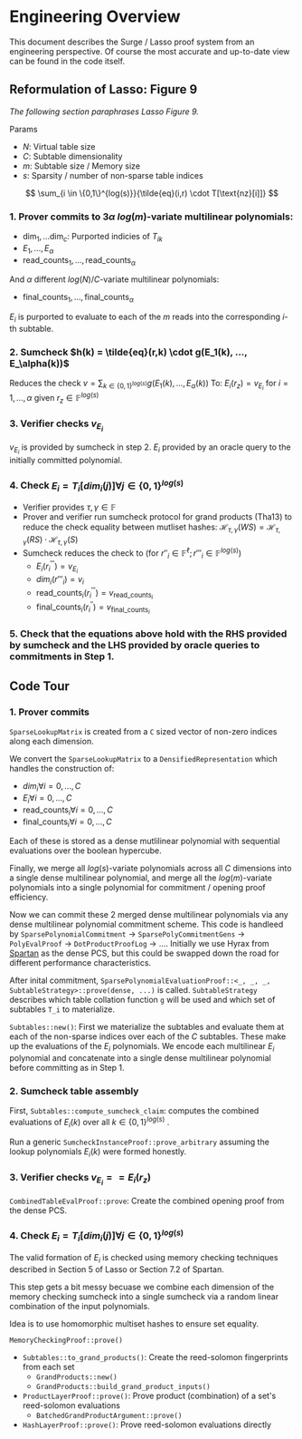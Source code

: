 # Engineering Overview
This document describes the Surge / Lasso proof system from an engineering perspective. Of course the most accurate and up-to-date view can be found in the code itself.

## Reformulation of Lasso: Figure 9
*The following section paraphrases Lasso Figure 9.*

Params
- $N$: Virtual table size
- $C$: Subtable dimensionality
- $m$: Subtable size / Memory size
- $s$: Sparsity / number of non-sparse table indices

$$
\sum_{i \in \{0,1\}^{log(s)}}{\tilde{eq}(i,r) \cdot T[\text{nz}[i]]}
$$
### 1. Prover commits to $3 \alpha$ $log(m)$-variate multilinear polynomials:
- $`\text{dim}_1, ... \text{dim}_c`$: Purported indicies of $T_{ik}$
- $E_1,...,E_\alpha$
- $`\text{read\_counts}_{1},...,\text{read\_counts}_{\alpha}`$

And $\alpha$ different $log(N)/C$-variate multilinear polynomials:
- $`\text{final\_counts}_{1},...,\text{final\_counts}_{\alpha}`$

$E_i$ is purported to evaluate to each of the $m$ reads into the corresponding $i$-th subtable.

### 2. Sumcheck $h(k) = \tilde{eq}(r,k) \cdot g(E_1(k), ..., E_\alpha(k))$
Reduces the check $`v = \sum_{k \in \{0,1\}^{log(s)}}{g(E_{1}(k), ..., E_{\alpha}(k))}`$
To: $`E_i(r_z) = v_{E_i}`$ for $`i=1,...,\alpha`$ given $`r_z \in \mathbb{F}^{log(s)}`$

### 3. Verifier checks $v_{E_i}$ 
$v_{E_i}$ is provided by sumcheck in step 2. $E_i$ provided by an oracle query to the initially committed polynomial.

### 4. Check $E_i = T_i[dim_i(j)] \forall j \in \{0,1\}^{log(s)}$
- Verifier provides $\tau, \gamma \in \mathbb{F}$
- Prover and verifier run sumcheck protocol for grand products (Tha13) to reduce the check equality between mutliset hashes: 
$`
\mathcal{H}_{\tau, \gamma}(WS) = \mathcal{H}_{\tau, \gamma}(RS) \cdot \mathcal{H}_{\tau, \gamma}(S)
`$
- Sumcheck reduces the check to (for $r''_i \in \mathbb{F}^\ell; r'''_i \in \mathbb{F}^{log(s)}$)
    - $`E_{i}(r^{'''}_{i}) = v_{E_{i}}`$
    - $dim_i(r'''_i) = v_i$
    - $`\text{read\_counts}_{i}(r^{'''}_{i}) = v_{\text{read\_counts}_{i}}`$
    - $`\text{final\_counts}_{i}(r^{''}_{i}) = v_{\text{final\_counts}_{i}}`$

### 5. Check that the equations above hold with the RHS provided by sumcheck and the LHS provided by oracle queries to commitments in **Step 1**.

## Code Tour
### 1. Prover commits
`SparseLookupMatrix` is created from a `C` sized vector of non-zero indices along each dimension.

We convert the `SparseLookupMatrix` to a `DensifiedRepresentation` which handles the construction of: 
- $`dim_i \forall i=0,...,C`$ 
- $`E_i \forall i=0,...,C`$ 
- $`\text{read\_counts}_i \forall i=0,...,C`$
- $`\text{final\_counts}_i \forall i=0,...,C`$

Each of these is stored as a dense mutlilinear polynomial with sequential evaluations over the boolean hypercube.

Finally, we merge all $log(s)$-variate polynomials across all $C$ dimensions into a single dense multilinear polynomial, and merge all the $log(m)$-variate polynomials into a single polynomial for commitment / opening proof efficiency.

Now we can commit these 2 merged dense multilinear polynomials via any dense multilinear polynomial commitment scheme. This code is handleed by `SparsePolynomialCommitment` -> `SparsePolyCommitmentGens` -> `PolyEvalProof` -> `DotProductProofLog` -> .... Initially we use Hyrax from [Spartan](https://github.com/microsoft/Spartan) as the dense PCS, but this could be swapped down the road for different performance characteristics.


After inital commitment, `SparsePolynomialEvaluationProof::<_, _, _, SubtableStrategy>::prove(dense, ...)` is called. `SubtableStrategy` describes which table collation function `g` will be used and which set of subtables `T_i` to materialize.

`Subtables::new()`: First we materialize the subtables and evaluate them at each of the non-sparse indices over each of the $C$ subtables. These make up the evaluations of the $E_i$ polynomials. We encode each multilinear $E_i$ polynomial and concatenate into a single dense multilinear polynomial before committing as in Step 1.

### 2. Sumcheck table assembly
First, `Subtables::compute_sumcheck_claim`: computes the combined evaluations of $E_i(k)$ over all $k \in \{0,1\}^{log(s)}$ . 

Run a generic `SumcheckInstanceProof::prove_arbitrary` assuming the lookup polynomials $E_i(k)$ were formed honestly.

### 3. Verifier checks $v_{E_{i}} == E_{i}(r_z)$
`CombinedTableEvalProof::prove`: Create the combined opening proof from the dense PCS.

### 4. Check $E_i = T_i[dim_i(j)] \forall j \in \{0,1\}^{log(s)}$
The valid formation of $E_i$ is checked using memory checking techniques described in Section 5 of Lasso or Section 7.2 of Spartan. 

This step gets a bit messy becuase we combine each dimension of the memory checking sumcheck into a single sumcheck via a random linear combination of the input polynomials.

Idea is to use homomorphic multiset hashes to ensure set equality.

`MemoryCheckingProof::prove()`
- `Subtables::to_grand_products()`: Create the reed-solomon fingerprints from each set
    - `GrandProducts::new()`
    - `GrandProducts::build_grand_product_inputs()`
- `ProductLayerProof::prove()`: Prove product (combination) of a set's reed-solomon evaluations
    - `BatchedGrandProductArgument::prove()`
- `HashLayerProof::prove()`: Prove reed-solomon evaluations directly


